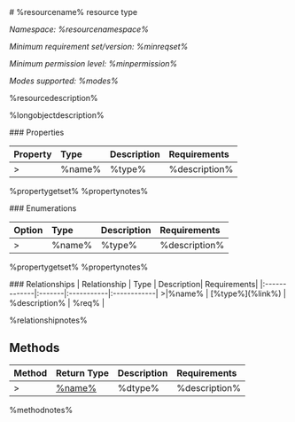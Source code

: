 <resource>
# %resourcename% resource type

*Namespace: %resourcenamespace%*

*Minimum requirement set/version: %minreqset%*

*Minimum permission level: %minpermission%*

*Modes supported: %modes%*


%resourcedescription%

%longobjectdescription%

</resource>

<properties>
### Properties

| Property	   | Type	| Description| Requirements|
|:-------------|:-------|:-----------|:------------|
>|%name%      | %type% | %description% | %req% |

%propertygetset%
%propertynotes%
</properties>

<enums>
### Enumerations

| Option	   | Type	| Description| Requirements|
|:-------------|:-------|:-----------|:------------|
>|%name%      | %type% | %description% | %enumreq% |

%propertygetset%
%propertynotes%

</enums>

<relationships>
### Relationships
| Relationship | Type	| Description| Requirements|
|:-------------|:-------|:-----------|:------------|
>|%name%      | [%type%](%link%) | %description% | %req% |

%relationshipnotes%
</relationships>

<methods>

## Methods

| Method	   | Return Type    | Description | Requirements|
|:-------------|:---------------|:------------|:----|
>| [%name%](%link%)     | %dtype% | %description% | %req%|

%methodnotes%

